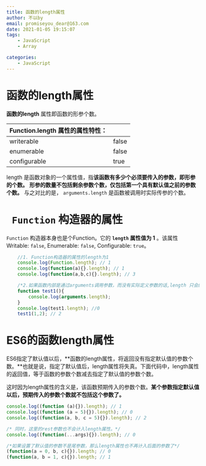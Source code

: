 ```yaml
---
title: 函数的length属性
author: 不以by
email: promiseyou_dear@163.com
date: 2021-01-05 19:15:07
tags: 
    - JavaScript
    - Array

categories: 
    - JavaScript
---
```


# 函数的length属性

**函数的length** 属性即函数的形参个数。

| Function.length 属性的属性特性： |       |
| -------------------------------- | ----- |
| writerable                       | false |
| enumerable                       | false |
| configurable                     | true  |

length 是函数对象的一个属性值，指**该函数有多少个必须要传入的参数，即形参的个数。** **形参的数量不包括剩余参数个数，仅包括第一个具有默认值之前的参数个数。** 与之对比的是， `arguments.length` 是函数被调用时实际传参的个数。

# ` Function` 构造器的属性

`Function` 构造器本身也是个Function。它的 **`length` 属性值为 1** 。该属性 Writable: `false`, Enumerable: `false`, Configurable: `true`。

```javascript
	//1. Function构造器的属性的length为1
    console.log(Function.length); // 1    
	console.log(function(a){}.length); // 1
    console.log(function(a,b,c){}.length); // 3

    /*2.如果函数内部是通过arguments调用参数，而没有实际定义参数的话,length 只会的得到 0。*/
    function test1(){
        console.log(arguments.length);
    }
    console.log(test1.length); //0
    test1(1,2); // 2
```
# ES6的函数length属性

ES6指定了默认值以后，**函数的length属性，将返回没有指定默认值的参数个数。**也就是说，指定了默认值后，length属性将失真。下面代码中，length属性的返回值，等于函数的参数个数减去指定了默认值的参数个数。

这时因为length属性的含义是，该函数预期传入的参数个数。**某个参数指定默认值以后，预期传入的参数个数就不包括这个参数了。**

```javascript
console.log((function (a){}).length); // 1
console.log((function (a = 5){}).length); // 0
console.log((function(a, b, c = 5){}).length); // 2

/* 同时，这里的rest参数也不会计入length属性。*/ 
console.log((function(...args){}).length); // 0

/*如果设置了默认值的参数不是尾参数，那么length属性也不再计入后面的参数了*/ 
(function(a = 0, b, c){}).length; // 0
(function(a, b = 1, c){}).length; // 1
```

